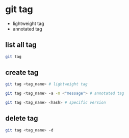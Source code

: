 # git tag

- lightweight tag
- annotated tag

## list all tag

```zsh
git tag
```

## create tag

```zsh
git tag <tag_name> # lightweight tag

git tag <tag_name> -a -m <"message"> # annotated tag

git tag <tag_name> <hash> # specific version
```

## delete tag

```zsh
git tag <tag_name> -d
```
